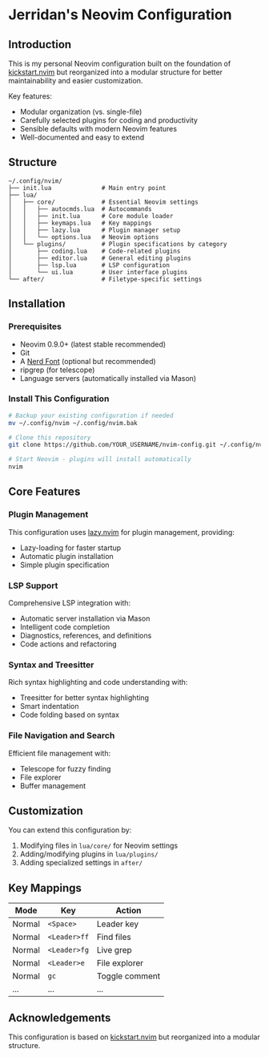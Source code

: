 # Jerridan's Neovim Configuration

## Introduction

This is my personal Neovim configuration built on the foundation of [kickstart.nvim](https://github.com/nvim-lua/kickstart.nvim) but reorganized into a modular structure for better maintainability and easier customization.

Key features:
* Modular organization (vs. single-file)
* Carefully selected plugins for coding and productivity
* Sensible defaults with modern Neovim features
* Well-documented and easy to extend

## Structure

```
~/.config/nvim/
├── init.lua              # Main entry point
├── lua/
│   ├── core/             # Essential Neovim settings
│   │   ├── autocmds.lua  # Autocommands
│   │   ├── init.lua      # Core module loader
│   │   ├── keymaps.lua   # Key mappings
│   │   ├── lazy.lua      # Plugin manager setup
│   │   └── options.lua   # Neovim options
│   └── plugins/          # Plugin specifications by category
│       ├── coding.lua    # Code-related plugins
│       ├── editor.lua    # General editing plugins
│       ├── lsp.lua       # LSP configuration
│       └── ui.lua        # User interface plugins
└── after/                # Filetype-specific settings
```

## Installation

### Prerequisites

- Neovim 0.9.0+ (latest stable recommended)
- Git
- A [Nerd Font](https://www.nerdfonts.com/) (optional but recommended)
- ripgrep (for telescope)
- Language servers (automatically installed via Mason)

### Install This Configuration

```bash
# Backup your existing configuration if needed
mv ~/.config/nvim ~/.config/nvim.bak

# Clone this repository
git clone https://github.com/YOUR_USERNAME/nvim-config.git ~/.config/nvim

# Start Neovim - plugins will install automatically
nvim
```

## Core Features

### Plugin Management

This configuration uses [lazy.nvim](https://github.com/folke/lazy.nvim) for plugin management, providing:
- Lazy-loading for faster startup
- Automatic plugin installation
- Simple plugin specification

### LSP Support

Comprehensive LSP integration with:
- Automatic server installation via Mason
- Intelligent code completion
- Diagnostics, references, and definitions
- Code actions and refactoring

### Syntax and Treesitter

Rich syntax highlighting and code understanding with:
- Treesitter for better syntax highlighting
- Smart indentation
- Code folding based on syntax

### File Navigation and Search

Efficient file management with:
- Telescope for fuzzy finding
- File explorer
- Buffer management

## Customization

You can extend this configuration by:

1. Modifying files in `lua/core/` for Neovim settings
2. Adding/modifying plugins in `lua/plugins/` 
3. Adding specialized settings in `after/`

## Key Mappings

| Mode | Key | Action |
|------|-----|--------|
| Normal | `<Space>` | Leader key |
| Normal | `<Leader>ff` | Find files |
| Normal | `<Leader>fg` | Live grep |
| Normal | `<Leader>e` | File explorer |
| Normal | `gc` | Toggle comment |
| ... | ... | ... |

## Acknowledgements

This configuration is based on [kickstart.nvim](https://github.com/nvim-lua/kickstart.nvim) but reorganized into a modular structure.
